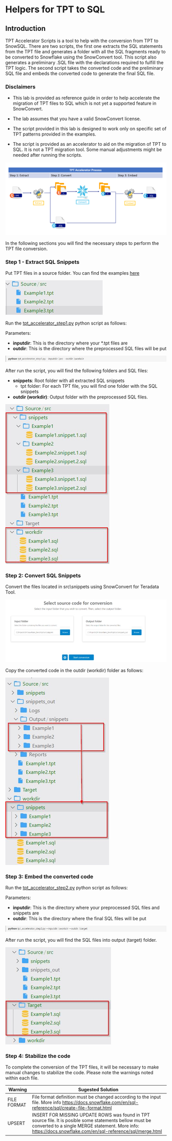 # Helpers for TPT to SQL

<!-- ------------------------ -->
## Introduction 
TPT Accelerator Scripts is a tool to help with the conversion from TPT to SnowSQL. There are two scripts, the first one extracts the SQL statements from the TPT file and generates a folder with all the SQL fragments ready to be converted to Snowflake using the SnowConvert tool. This script also generates a preliminary .SQL file with the declarations required to fulfill the TPT logic. The second script takes the converted code and the preliminary SQL file and embeds the converted code to generate the final SQL file.

### **Disclaimers** 

 - This lab is provided as reference guide in order to help accelerate the migration of TPT files to SQL which is not yet a supported feature in SnowConvert.

 - The lab assumes that you have a valid SnowConvert license.

 - The script provided in this lab is designed to work only on specific set of TPT patterns provided in the examples.

  - The script is provided as an accelerator to aid on the migration of TPT to SQL. It is not a TPT migration tool. Some manual adjustments might be needed after running the scripts.

![alt-text-here](assents/TPT_OutPut_SnowSQL.JPG)

In the following sections you will find the necessary steps to perform the TPT file conversion.

### **Step 1 - Extract SQL Snippets**

Put TPT files in a source folder. You can find the examples [here](samples)

 ![alt-text-here](assents/TPTAcceleratorScripts001.jpg)

Run the [tpt_accelerator_step1.py](scripts/tpt_accelerator_step1.py) python script as follows:
 
Parameters:

 - **inputdir**: This is the directory where your *.tpt files are
 - **outdir**: This is the directory where the preprocessed SQL files will be put

 ![alt-text-here](assents/TPTAcceleratorScripts003.jpg)

After run the script, you will find the following folders and SQL files:


 - **snippets**: Root folder with all extracted SQL snippets
     - tpt folder: For each TPT file, you will find one folder with the SQL snippets
 - **outdir (workdir)**:  Output folder with the preprocessed SQL files.


 ![alt-text-here](assents/TPTAcceleratorScripts006.jpg)


### **Step 2: Convert SQL Snippets**

Convert the files located in src\snippets using SnowConvert for Teradata Tool. 

 ![alt-text-here](assents/TPTAcceleratorScripts004.jpg)

Copy the converted code in the outdir (workdir) folder as follows:

![alt-text-here](assents/TPTAcceleratorScripts007.jpg)

### Step 3: Embed the converted code

Run the [tpt_accelerator_step2.py](scripts/tpt_to_sql_step2.py) python script as follows:

Parameters:
 
 - **inputdir**: This is the directory where your preprocessed SQL files and snippets are
 - **outdir**: This is the directory where the final SQL files will be put

![alt-text-here](assents/TPTAcceleratorScripts005.jpg)

After run the script, you will find the SQL files into output (target) folder.

![alt-text-here](assents/TPTAcceleratorScripts008.jpg)

### **Step 4: Stabilize the code**

To complete the conversion of the TPT files, it will be necessary to make manual changes to stabilize the code. Please note the warnings noted within each file.

| Warning | Sugested Solution |
|---|---|
| FILE FORMAT | File format definition must be changed according to the input file. More info https://docs.snowflake.com/en/sql-reference/sql/create-file-format.html |
| UPSERT | INSERT FOR MISSING UPDATE ROWS was found in TPT source file. It is posible some statements bellow must be converted to a single MERGE statement. More info: https://docs.snowflake.com/en/sql-reference/sql/merge.html|






